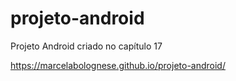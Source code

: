 # projeto-android
Projeto Android criado no capítulo 17

https://marcelabolognese.github.io/projeto-android/
